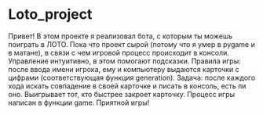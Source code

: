 # Loto_project
Привет! В этом проекте я реализовал бота, с которым ты можешь поиграть в ЛОТО. Пока что проект сырой (потому что я умер в pygame и в матане), в связи с чем игровой процесс происходит в консоли. Управление интуитивно, в этом помогают подсказки. Правила игры: после ввода имени игрока, ему и компьютеру выдаются карточки с цифрами (соответствующая функция generation). Задача: после каждого хода искать совпадение в своей карточке и писать в консоль, есть ли оно. Выигрывает тот, кто быстрее закроет карточку. Процесс игры написан в функции game. Приятной игры! 
